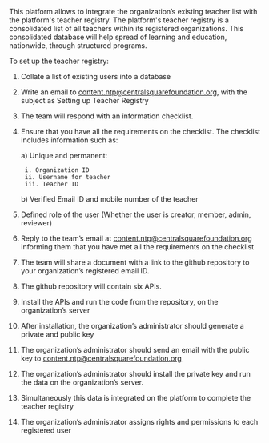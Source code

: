 This platform allows to integrate the organization’s existing teacher list with the platform's teacher registry. The platform's teacher registry is a consolidated list of all teachers within its registered organizations. This consolidated database will help spread of learning and education, nationwide, through structured programs.

To set up the teacher registry:
1. Collate a list of existing users into a database
1. Write an email  to content.ntp@centralsquarefoundation.org, with the subject as Setting up Teacher Registry
1. The team will respond with an information checklist.
1. Ensure that you have all the requirements on the checklist. The checklist includes information such as:
	
    a) Unique and permanent:
			
		i. Organization ID
		ii. Username for teacher
		iii. Teacher ID
	
    b) Verified Email ID and mobile number of the teacher
    
1. Defined role of the user (Whether the user is creator, member, admin, reviewer)
1. Reply to the team’s  email at  content.ntp@centralsquarefoundation.org  informing them  that you have met all the requirements on the checklist
1. The team will share a document with a link to the github repository to  your organization’s registered email ID.
1. The github repository will contain six APIs.
1. Install the APIs and run the code from  the repository, on the organization’s server
1. After installation, the organization’s administrator should generate a private and public key
1. The organization’s administrator should send an email with the public key  to content.ntp@centralsquarefoundation.org  
1. The organization’s administrator should install the private key and run the data on the organization’s server.
1. Simultaneously this data is integrated on the platform to complete the teacher registry 
1. The organization’s administrator assigns rights and permissions to each registered user
